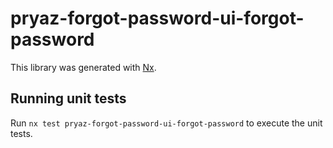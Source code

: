 # pryaz-forgot-password-ui-forgot-password

This library was generated with [Nx](https://nx.dev).

## Running unit tests

Run `nx test pryaz-forgot-password-ui-forgot-password` to execute the unit tests.
